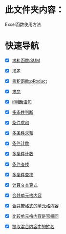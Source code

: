 # 此文件夹内容：

Excel函数使用方法

# 快速导航

- [x] [求和函数:SUM](https://github.com/xiaowen-king/office-function/blob/main/Excel/%E6%B1%82%E5%92%8C%E5%87%BD%E6%95%B0:SUM.md)

- [x] [求差](https://github.com/xiaowen-king/office-function/blob/main/Excel/%E6%B1%82%E5%B7%AE.md)

- [x] [乘积函数:pRoduct](https://github.com/xiaowen-king/office-function/blob/main/Excel/%E4%B9%98%E7%A7%AF%E5%87%BD%E6%95%B0:pRoduct.md)

- [x] [求商](https://github.com/xiaowen-king/office-function/blob/main/Excel/%E6%B1%82%E5%95%86.md)

- [x] [if判断语句](https://github.com/xiaowen-king/office-function/blob/main/Excel/if%E5%88%A4%E6%96%AD%E8%AF%AD%E5%8F%A5.md)

- [x] [多条件判断](https://github.com/xiaowen-king/office-function/blob/main/Excel/%E5%A4%9A%E6%9D%A1%E4%BB%B6%E5%88%A4%E6%96%AD.md)

- [x] [条件求和](https://github.com/xiaowen-king/office-function/blob/main/Excel/%E6%9D%A1%E4%BB%B6%E6%B1%82%E5%92%8C.md)

- [x] [多条件求和](https://github.com/xiaowen-king/office-function/blob/main/Excel/%E5%A4%9A%E6%9D%A1%E4%BB%B6%E6%B1%82%E5%92%8C.md)

- [x] [条件计数](https://github.com/xiaowen-king/office-function/blob/main/Excel/%E6%9D%A1%E4%BB%B6%E8%AE%A1%E6%95%B0.md)

- [x] [多条件计数](https://github.com/xiaowen-king/office-function/blob/main/Excel/%E5%A4%9A%E6%9D%A1%E4%BB%B6%E8%AE%A1%E6%95%B0.md)

- [x] [条件查找](https://github.com/xiaowen-king/office-function/blob/main/Excel/%E6%9D%A1%E4%BB%B6%E6%9F%A5%E6%89%BE.md)

- [x] [多条件查找](https://github.com/xiaowen-king/office-function/blob/main/Excel/%E5%A4%9A%E6%9D%A1%E4%BB%B6%E6%9F%A5%E6%89%BE.md)

- [x] [计算文本算式](https://github.com/xiaowen-king/office-function/blob/main/Excel/%E8%AE%A1%E7%AE%97%E6%96%87%E6%9C%AC%E7%AE%97%E5%BC%8F.md)

- [x] [合并单元格内容](https://github.com/xiaowen-king/office-function/blob/main/Excel/%E5%90%88%E5%B9%B6%E5%8D%95%E5%85%83%E6%A0%BC%E5%86%85%E5%AE%B9.md)

- [x] [合并带格式的单元格内容](https://github.com/xiaowen-king/office-function/blob/main/Excel/%E5%90%88%E5%B9%B6%E5%B8%A6%E6%A0%BC%E5%BC%8F%E7%9A%84%E5%8D%95%E5%85%83%E6%A0%BC%E5%86%85%E5%AE%B9.md)

- [x] [比较单元格内容是否相同](https://github.com/xiaowen-king/office-function/blob/main/Excel/%E6%AF%94%E8%BE%83%E5%8D%95%E5%85%83%E6%A0%BC%E5%86%85%E5%AE%B9%E6%98%AF%E5%90%A6%E7%9B%B8%E5%90%8C.md)

- [x] [提取混合内容中的姓名](https://github.com/xiaowen-king/office-function/blob/main/Excel/%E6%8F%90%E5%8F%96%E6%B7%B7%E5%90%88%E5%86%85%E5%AE%B9%E4%B8%AD%E7%9A%84%E5%A7%93%E5%90%8D.md)
